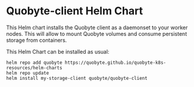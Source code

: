 # Quobyte-client Helm Chart

This Helm chart installs the Quobyte client 
as a daemonset to your worker nodes. 
This will allow to mount Quobyte volumes 
and consume persistent storage from containers.

This Helm Chart can be installed as usual:

``` 
helm repo add quobyte https://quobyte.github.io/quobyte-k8s-resources/helm-charts
helm repo update
helm install my-storage-client quobyte/quobyte-client
``` 



